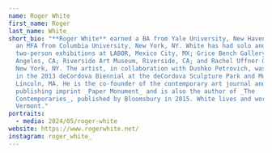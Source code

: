 ```yaml
---
name: Roger White
first_name: Roger
last_name: White
short_bio: "**Roger White** earned a BA from Yale University, New Haven, CT and
  an MFA from Columbia University, New York, NY. White has had solo and
  two-person exhibitions at LABOR, Mexico City, MX; Grice Bench Gallery, Los
  Angeles, CA; Riverside Art Museum, Riverside, CA; and Rachel Uffner Gallery,
  New York, NY. The artist, in collaboration with Dushko Petrovich, was included
  in the 2013 deCordova Biennial at the deCordova Sculpture Park and Museum,
  Lincoln, MA. He is the co-founder of the contemporary art journal and
  publishing imprint _Paper Monument_ and is also the author of _The
  Contemporaries_, published by Bloomsbury in 2015. White lives and works in
  Vermont."
portraits:
  - media: 2024/05/roger-white
website: https://www.rogerwhite.net/
instagram: roger_white_
---
```

